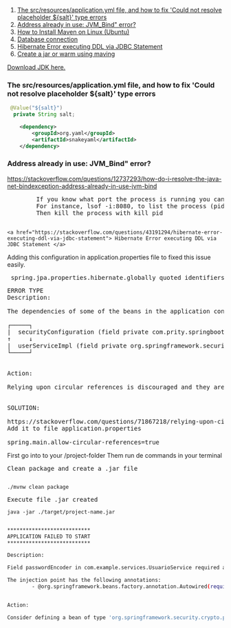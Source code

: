 <ol>
    <li> 
        <a href="#1">
        The src/resources/application.yml file, and how to fix 'Could not resolve placeholder ${salt}' type errors
        </a>
    </li>
    <li>
        <a href="#2">
            Address already in use: JVM_Bind" error?
        </a>
    </li>
    <li>
        <a href="https://www.digitalocean.com/community/tutorials/install-maven-linux-ubuntu">
            How to Install Maven on Linux (Ubuntu)
        </a>
    </li>
    <li>
        <a href="https://github.com/Vicente-jpro/java-problems-solved/blob/main/application.properties">
            Database connection
        </a>
    </li>
    <li>
        <a href="#5"> Hibernate Error executing DDL via JDBC Statement</a>
    </li>
    <li><a href="#6"> Create a jar or warm using maving</a></li>
</ol>

<a href="https://jdk.java.net/archive/">Download JDK here.</a>

### The src/resources/application.yml file, and how to fix 'Could not resolve placeholder ${salt}' type errors

<div id="1">

```java
 @Value("${salt}")
  private String salt;
```

```xml
    <dependency>
        <groupId>org.yaml</groupId>
        <artifactId>snakeyaml</artifactId>
    </dependency>
```
</div>

###  Address already in use: JVM_Bind" error?
 https://stackoverflow.com/questions/12737293/how-do-i-resolve-the-java-net-bindexception-address-already-in-use-jvm-bind
<div id="2">
    <pre>
        If you know what port the process is running you can type: lsof -i:port.
        For instance, lsof -i:8080, to list the process (pid) running on port 8080.
        Then kill the process with kill pid
    </pre>
</div>
 
<div id="4">

    <a href="https://stackoverflow.com/questions/43191294/hibernate-error-executing-ddl-via-jdbc-statement"> Hibernate Error executing DDL via JDBC Statement </a>
Adding this configuration in application.properties file to fixed this issue easily.
<pre> spring.jpa.properties.hibernate.globally_quoted_identifiers=true </pre>
</div>


<div id="5">

</div>

<pre>
ERROR TYPE
Description:

The dependencies of some of the beans in the application context form a cycle:

┌─────┐
|  securityConfiguration (field private com.prity.springbootdemo1.service.UserService com.prity.springbootdemo1.config.SecurityConfiguration.userService)
↑     ↓
|  userServiceImpl (field private org.springframework.security.crypto.bcrypt.BCryptPasswordEncoder com.prity.springbootdemo1.service.UserServiceImpl.passwordEncoder)
└─────┘


Action:

Relying upon circular references is discouraged and they are prohibited by default. Update your application to remove the dependency cycle between beans. As a last resort, it may be possible to break the cycle automatically by setting spring.main.allow-circular-references to true.


SOLUTION:

https://stackoverflow.com/questions/71867218/relying-upon-circular-reference-is-discouraged-and-they-are-prohibited-by-defaul
Add it to file application.properties

spring.main.allow-circular-references=true
</pre>

<div id="6">
First go into to your /project-folder
Them run de commands in your terminal

<pre>
Clean package and create a .jar file
</pre>
```bach

./mvnw clean package 
```
<pre>Execute file .jar created</pre>

```bach
java -jar ./target/project-name.jar 
```
</div>

```bash

***************************
APPLICATION FAILED TO START
***************************

Description:

Field passwordEncoder in com.example.services.UsuarioService required a bean of type 'org.springframework.security.crypto.password.PasswordEncoder' that could not be found.

The injection point has the following annotations:
        - @org.springframework.beans.factory.annotation.Autowired(required=true)


Action:

Consider defining a bean of type 'org.springframework.security.crypto.password.PasswordEncoder' in your configuration.

```
